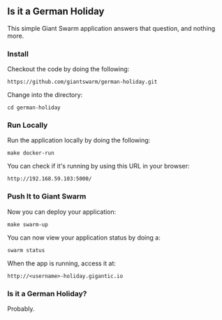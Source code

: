 ## Is it a German Holiday
This simple Giant Swarm application answers that question, and nothing more.

### Install
Checkout the code by doing the following:

    https://github.com/giantswarm/german-holiday.git
    
Change into the directory:

    cd german-holiday
    
### Run Locally
Run the application locally by doing the following:

    make docker-run
    
You can check if it's running by using this URL in your browser:

    http://192.168.59.103:5000/
    
### Push It to Giant Swarm
Now you can deploy your application:

    make swarm-up
    
You can now view your application status by doing a:

    swarm status
    
When the app is running, access it at:

    http://<username>-holiday.gigantic.io
    
### Is it a German Holiday?
Probably.